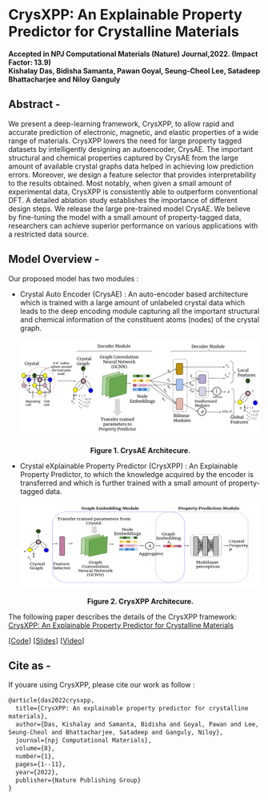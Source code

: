 # CrysXPP: An Explainable Property Predictor for Crystalline Materials
<div align='left'><strong>Accepted in NPJ Computational Materials (Nature) Journal,2022. (Impact Factor: 13.9)</strong></div>
<div align='left'><strong>Kishalay Das, Bidisha Samanta, Pawan Goyal, Seung-Cheol Lee, Satadeep Bhattacharjee and Niloy Ganguly</strong></div>

## Abstract -
We present a deep-learning framework, CrysXPP, to allow rapid and accurate prediction of electronic, magnetic, and elastic properties of a wide range of materials. CrysXPP lowers the need for large property tagged datasets by intelligently designing an autoencoder, CrysAE. The important
structural and chemical properties captured by CrysAE from the large amount of available crystal graphs data helped in achieving low prediction errors. Moreover, we design a feature selector that provides interpretability to the results obtained. Most notably, when given a small amount
of experimental data, CrysXPP is consistently able to outperform conventional DFT. A detailed ablation study establishes the importance of different design steps. We release the large pre-trained model CrysAE. We believe by fine-tuning the model with a small amount of property-tagged data, researchers can achieve superior performance on various applications with a restricted data source.

## Model Overview -
Our proposed model has two modules :

- Crystal Auto Encoder (CrysAE) : An auto-encoder based architecture which is trained with a large amount of unlabeled crystal data which leads to the deep encoding module capturing all the important structural and chemical information of the constituent atoms (nodes) of the crystal graph. 

    ![CrysAE diagram](images/CrysAE.png)
    <div align='center'><strong>Figure 1. CrysAE Architecure.</strong></div>
    
- Crystal eXplainable Property Predictor (CrysXPP) : An Explainable Property Predictor, to which the knowledge acquired by the encoder is transferred and which is further trained with a small amount of property-tagged data.

    ![CrysXPP diagram](images/CrysXPP.png)
    <div align='center'><strong>Figure 2. CrysXPP Architecure.</strong></div>

The following paper describes the details of the CrysXPP framework: [CrysXPP: An Explainable Property Predictor for Crystalline Materials](https://arxiv.org/pdf/2104.10869.pdf)

[<a href="https://github.com/kdmsit/crysxpp.git" target="_blank">Code</a>]
[<a target="_blank" href="https://kdmsit.github.io/assets/pdf/CRYSXPP.pdf">Slides</a>]
[<a href="https://www.youtube.com/watch?v=Kyrpj9cSkkM" target="_blank" >Video</a>]

## Cite as -

If youare using CrysXPP, please cite our work as follow :

```
@article{das2022crysxpp,
  title={CrysXPP: An explainable property predictor for crystalline materials},
  author={Das, Kishalay and Samanta, Bidisha and Goyal, Pawan and Lee, Seung-Cheol and Bhattacharjee, Satadeep and Ganguly, Niloy},
  journal={npj Computational Materials},
  volume={8},
  number={1},
  pages={1--11},
  year={2022},
  publisher={Nature Publishing Group}
}
```


